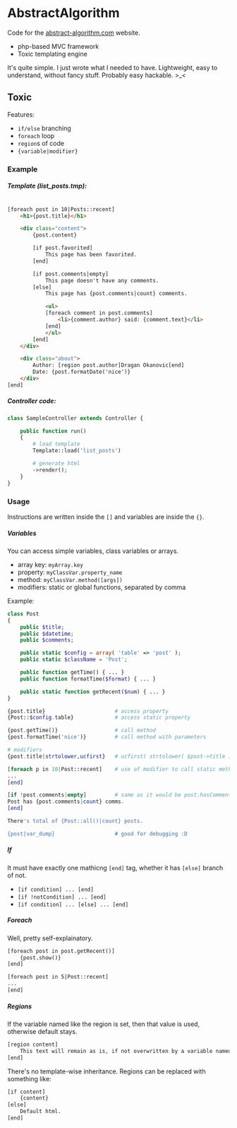 AbstractAlgorithm
=================

Code for the [abstract-algorithm.com](http://abstract-algorithm.com/) website.

 - php-based MVC framework
 - Toxic templating engine

It's quite simple. I just wrote what I needed to have. Lightweight, easy to understand, without fancy stuff. Probably easy hackable. >_<


## Toxic
Features:

 - `if/else` branching
 - `foreach` loop
 - `region`s of code
 - `{variable|modifier}`

### Example

##### Template (list_posts.tmp):

```html

[foreach post in 10|Posts::recent]
    <h1>{post.title}</h1>

    <div class="content">
        {post.content}

        [if post.favorited]
            This page has been favorited.
        [end]

        [if post.comments|empty]
            This page doesn't have any comments.
        [else]
            This page has {post.comments|count} comments.

            <ul>
            [foreach comment in post.comments]
                <li>{comment.author} said: {comment.text}</li>
            [end]
            </ul>
        [end]
    </div>

    <div class="about">
        Author: [region post.author]Dragan Okanovic[end]
        Date: {post.formatDate('nice')}
    </div>
[end]
```

##### Controller code:

```php
class SampleController extends Controller {

    public function run()
    {
        # load template
        Template::load('list_posts')

        # generate html
        ->render();
    }
}
```

### Usage

Instructions are written inside the `[]` and variables are inside the `{}`.

##### Variables

You can access simple variables, class variables or arrays.

 - array key: `myArray.key`
 - property: `myClassVar.property_name`
 - method: `myClassVar.method([args])`
 - modifiers: static or global functions, separated by comma

Example:

```php
class Post
{
    public $title;
    public $datetime;
    public $comments;

    public static $config = array( 'table' => 'post' );
    public static $className = 'Post';

    public function getTime() { ... }    
    public function formatTime($format) { ... }

    public static function getRecent($num) { ... }
}
```

```php
{post.title}                      # access property
{Post::$config.table}             # access static property

{post.getTime()}                  # call method
{post.formatTime('nice')}         # call method with parameters

# modifiers
{post.title|strtolower,ucfirst}   # ucfirst( strtolower( $post->title ) )

[foreach p in 10|Post::recent]    # use of modifier to call static method with parameter (it's a trick :D)
...
[end]

[if !post.comments|empty]         # same as it would be post.hasComments() but much prettier
Post has {post.comments|count} comms.
[end]

There's total of {Post::all()|count} posts.

{post|var_dump}                   # good for debugging :D

```

##### If

It must have exactly one mathicng `[end]` tag, whether it has `[else]` branch of not.

 - `[if condition] ... [end]`
 - `[if !notCondition] ... [end]`
 - `[if condition] ... [else] ... [end]`

##### Foreach

Well, pretty self-explainatory.

```html
[foreach post in post.getRecent()]
    {post.show()}
[end]

[foreach post in 5|Post::recent]
...
[end]
```

##### Regions

If the variable named like the region is set, then that value is used, otherwise default stays.

```html
[region content]
    This text will remain as is, if not overwritten by a variable named 'content'.
[end]
```

There's no template-wise inheritance. Regions can be replaced with something like:

```html
[if content]
    {content}
[else]
    Default html.
[end]
```